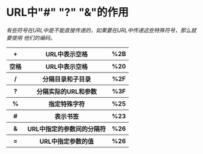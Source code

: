 # URL中"#" "?" "&"的作用
*有些符号在URL中是不能直接传递的，如果要在URL中传递这些特殊符号，那么就要使用
他们的编码。*<br>
<table>
   <tr>
    <th>+</th>
    <th>URL中表示空格</th>
    <th>%2B</th>
   </tr>
   <tr>
   <th>空格</th>
   <th>URL中表示空格</th>
   <th>%20</th>
   </tr>
   <tr>
   <th>/</th>
   <th>分隔目录和子目录</th>
   <th>%2F</th>
   </tr>
   <tr>
   <th>?</th>
   <th>分隔实际的URL和参数</th>
   <th>%3F</th>
   </tr>
   <tr>
   <th>%</th>
   <th>指定特殊字符</th>
   <th>%25</th>
   </tr>
   <tr>
   <th>#</th>
   <th>表示书签</th>
   <th>%23</th>
   </tr>
   <tr>
   <th>&</th>
   <th>URL中指定的参数间的分隔符</th>
   <th>%26</th>
   </tr>
   <tr>
   <th>=</th>
   <th>URL中指定参数的值</th>
   <th>%26</th>
   </tr>
</table>